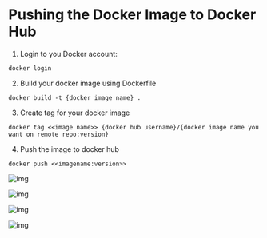 # Pushing the Docker Image to Docker Hub

1. Login to you Docker account:

```
docker login
```

2. Build your docker image using Dockerfile

```
docker build -t {docker image name} .
```

3. Create tag for your docker image

```
docker tag <<image name>> {docker hub username}/{docker image name you want on remote repo:version}
```

4. Push the image to docker hub

```
docker push <<imagename:version>>
```

![img](img/7_1.png)

![img](img/7_2.png)

![img](img/7_3.png)

![img](img/7_4.png)
